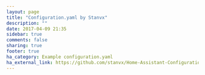 ```yaml
---
layout: page
title: "Configuration.yaml by Stanvx"
description: ""
date: 2017-04-09 21:35
sidebar: true
comments: false
sharing: true
footer: true
ha_category: Example configuration.yaml
ha_external_link: https://github.com/stanvx/Home-Assistant-Configuration
---
```

